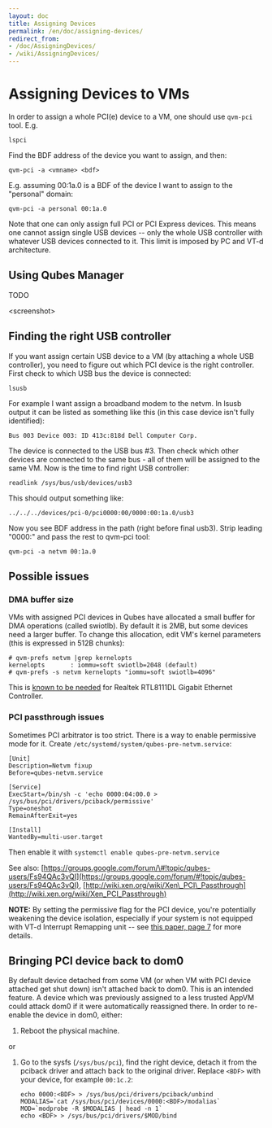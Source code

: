 ```yaml
---
layout: doc
title: Assigning Devices
permalink: /en/doc/assigning-devices/
redirect_from:
- /doc/AssigningDevices/
- /wiki/AssigningDevices/
---
```


Assigning Devices to VMs
========================

In order to assign a whole PCI(e) device to a VM, one should use `qvm-pci` tool. E.g.

~~~
lspci
~~~

Find the BDF address of the device you want to assign, and then:

~~~
qvm-pci -a <vmname> <bdf>
~~~

E.g. assuming 00:1a.0 is a BDF of the device I want to assign to the "personal" domain:

~~~
qvm-pci -a personal 00:1a.0
~~~

Note that one can only assign full PCI or PCI Express devices. This means one cannot assign single USB devices -- only the whole USB controller with whatever USB devices connected to it. This limit is imposed by PC and VT-d architecture.

Using Qubes Manager
-------------------

TODO

\<screenshot\>

Finding the right USB controller
--------------------------------

If you want assign certain USB device to a VM (by attaching a whole USB controller), you need to figure out which PCI device is the right controller. First check to which USB bus the device is connected:

~~~
lsusb
~~~

For example I want assign a broadband modem to the netvm. In lsusb output it can be listed as something like this (in this case device isn't fully identified):

~~~
Bus 003 Device 003: ID 413c:818d Dell Computer Corp.
~~~

The device is connected to the USB bus \#3. Then check which other devices are connected to the same bus - all of them will be assigned to the same VM. Now is the time to find right USB controller:

~~~
readlink /sys/bus/usb/devices/usb3
~~~

This should output something like:

~~~
../../../devices/pci-0/pci0000:00/0000:00:1a.0/usb3
~~~

Now you see BDF address in the path (right before final usb3). Strip leading "0000:" and pass the rest to qvm-pci tool:

~~~
qvm-pci -a netvm 00:1a.0
~~~

Possible issues
---------------

### DMA buffer size

VMs with assigned PCI devices in Qubes have allocated a small buffer for DMA operations (called swiotlb). By default it is 2MB, but some devices need a larger buffer. To change this allocation, edit VM's kernel parameters (this is expressed in 512B chunks):

~~~
# qvm-prefs netvm |grep kernelopts
kernelopts       : iommu=soft swiotlb=2048 (default)
# qvm-prefs -s netvm kernelopts "iommu=soft swiotlb=4096"
~~~

This is [known to be needed](https://groups.google.com/group/qubes-devel/browse_thread/thread/631c4a3a9d1186e3) for Realtek RTL8111DL Gigabit Ethernet Controller.

### PCI passthrough issues

Sometimes PCI arbitrator is too strict. There is a way to enable permissive mode for it. Create `/etc/systemd/system/qubes-pre-netvm.service`:

~~~
[Unit]
Description=Netvm fixup
Before=qubes-netvm.service

[Service]
ExecStart=/bin/sh -c 'echo 0000:04:00.0 > /sys/bus/pci/drivers/pciback/permissive'
Type=oneshot
RemainAfterExit=yes

[Install]
WantedBy=multi-user.target
~~~

Then enable it with `systemctl enable qubes-pre-netvm.service`

See also: [https://groups.google.com/forum/\#!topic/qubes-users/Fs94QAc3vQI](https://groups.google.com/forum/#!topic/qubes-users/Fs94QAc3vQI), [http://wiki.xen.org/wiki/Xen\_PCI\_Passthrough](http://wiki.xen.org/wiki/Xen_PCI_Passthrough)

**NOTE:** By setting the permissive flag for the PCI device, you're potentially weakening the device isolation, especially if your system is not equipped with VT-d Interrupt Remapping unit -- see [this paper, page 7](http://www.invisiblethingslab.com/resources/2011/Software%20Attacks%20on%20Intel%20VT-d.pdf) for more details.

Bringing PCI device back to dom0
--------------------------------

By default device detached from some VM (or when VM with PCI device attached get shut down) isn't attached back to dom0. This is an intended feature. A device which was previously assigned to a less trusted AppVM could attack dom0 if it were automatically reassigned there. In order to re-enable the device in dom0, either:

1.  Reboot the physical machine.

or

1.  Go to the sysfs (`/sys/bus/pci`), find the right device, detach it from the pciback driver and attach back to the original driver. Replace `<BDF>` with your device, for example `00:1c.2`:

    ~~~
    echo 0000:<BDF> > /sys/bus/pci/drivers/pciback/unbind
    MODALIAS=`cat /sys/bus/pci/devices/0000:<BDF>/modalias`
    MOD=`modprobe -R $MODALIAS | head -n 1`
    echo <BDF> > /sys/bus/pci/drivers/$MOD/bind 
    ~~~


